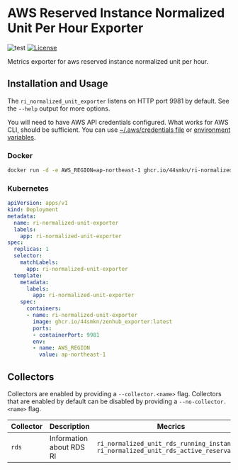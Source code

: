 # AWS Reserved Instance Normalized Unit Per Hour Exporter

![test](https://github.com/44smkn/s3select/actions/workflows/test.yaml/badge.svg)
[![License](https://img.shields.io/badge/License-Apache%202.0-blue.svg)](https://opensource.org/licenses/Apache-2.0)

Metrics exporter for aws reserved instance normalized unit per hour.

## Installation and Usage

The `ri_normalized_unit_exporter` listens on HTTP port 9981 by default. See the `--help` output for more options.

You will need to have AWS API credentials configured. What works for AWS CLI, should be sufficient. You can use [~/.aws/credentials file](https://docs.aws.amazon.com/cli/latest/userguide/cli-configure-files.html) or [environment variables](https://docs.aws.amazon.com/cli/latest/userguide/cli-configure-envvars.html#envvars-set).

### Docker

```sh
docker run -d -e AWS_REGION=ap-northeast-1 ghcr.io/44smkn/ri-normalized-unit-exporter:latest --log.level=debug
```

### Kubernetes

```yaml
apiVersion: apps/v1
kind: Deployment
metadata:
  name: ri-normalized-unit-exporter
  labels:
    app: ri-normalized-unit-exporter
spec:
  replicas: 1
  selector:
    matchLabels:
      app: ri-normalized-unit-exporter
  template:
    metadata:
      labels:
        app: ri-normalized-unit-exporter
    spec:
      containers:
      - name: ri-normalized-unit-exporter
        image: ghcr.io/44smkn/zenhub_exporter:latest
        ports:
        - containerPort: 9981
        env:
        - name: AWS_REGION
          value: ap-northeast-1
```

## Collectors

Collectors are enabled by providing a `--collector.<name>` flag.
Collectors that are enabled by default can be disabled by providing a `--no-collector.<name>` flag.

| Collector | Description              | Mecrics                                                                                 |
| ----------|------------------------- | --------------------------------------------------------------------------------------- |
| `rds`     | Information about RDS RI | `ri_normalized_unit_rds_running_instance`<br>`ri_normalized_unit_rds_active_reservation`|
